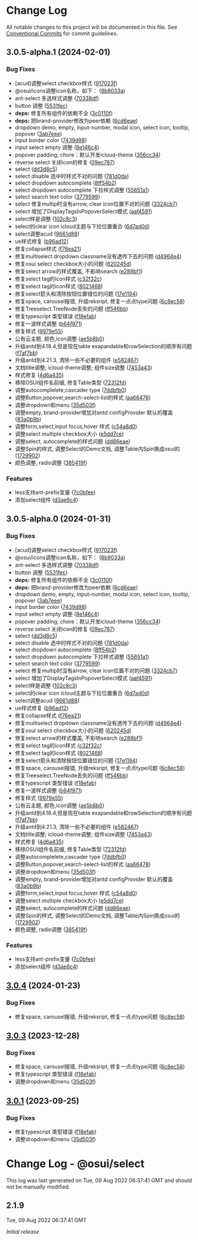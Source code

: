 # Change Log

All notable changes to this project will be documented in this file.
See [Conventional Commits](https://conventionalcommits.org) for commit guidelines.

## 3.0.5-alpha.1 (2024-02-01)


### Bug Fixes

* [acud]调整select checkbox样式 ([917023f](https://gitee.com/gitee-fe/osui/tree/master/commits/917023fe1a33c9ad7a21b02de4ef20f18e0b56b2))
* @osui/icons调整icon名称，如下： ([8b9033a](https://gitee.com/gitee-fe/osui/tree/master/commits/8b9033af14f14ebae853692523739ca22c64123a))
* ant-select 多选样式调整 ([70338df](https://gitee.com/gitee-fe/osui/tree/master/commits/70338df143036b459cc8b4f530d7909c13ceece1))
* button 调整 ([5531fec](https://gitee.com/gitee-fe/osui/tree/master/commits/5531fecc42a755ce002960fd93df102d30fb2cb9))
* **deps:** 修复所有组件的依赖不全 ([3c0110f](https://gitee.com/gitee-fe/osui/tree/master/commits/3c0110f6798e4fdbf75616a447a1a7660a05c678))
* **deps:** 把brand-provider修改为peer依赖 ([6cd6eae](https://gitee.com/gitee-fe/osui/tree/master/commits/6cd6eae24e27058db62a43d1dc481f09037c189d))
* dropdown demo, empty, input-number, modal icon, select icon, tooltip, popover ([3ab7eee](https://gitee.com/gitee-fe/osui/tree/master/commits/3ab7eee77916171ded5a00e2ff2c2b200b98f21a))
* input border color ([7439d98](https://gitee.com/gitee-fe/osui/tree/master/commits/7439d98404bf6cddc114daa36c0b63fd79f1baf2))
* input select empty 调整 ([8e146c4](https://gitee.com/gitee-fe/osui/tree/master/commits/8e146c422b78b2c40b6dbe7a6c87d82fe85561ed))
* popover padding; chore：默认开发icloud-theme ([356cc34](https://gitee.com/gitee-fe/osui/tree/master/commits/356cc34992918ffb6c3d30283b2810fed8e18e79))
* reverse select 关闭icon的修复 ([09ec787](https://gitee.com/gitee-fe/osui/tree/master/commits/09ec787dc0a1e7ad91c87b8e86049c9bc498c9f0))
* select ([dd3d8c5](https://gitee.com/gitee-fe/osui/tree/master/commits/dd3d8c5f5fcdc665d6f6010912a7dbb69f2c44c4))
* select disable 选中时样式不对的问题 ([781d0da](https://gitee.com/gitee-fe/osui/tree/master/commits/781d0dabbdd44849a9767e41d22cfcb59e822157))
* select dropdown autocomplete ([8ff54b2](https://gitee.com/gitee-fe/osui/tree/master/commits/8ff54b2b749c16e0887a155827f121ac0b4811f1))
* select dropdown autocomplete 下拉样式调整 ([55651a1](https://gitee.com/gitee-fe/osui/tree/master/commits/55651a11096aa057592d5fb9806a1b2e20698a45))
* select search text color ([3779599](https://gitee.com/gitee-fe/osui/tree/master/commits/37795997075076a75a27ee0271d2028e480c4710))
* select 修复multip时没有arrow, clear icon位置不对的问题 ([3324cb7](https://gitee.com/gitee-fe/osui/tree/master/commits/3324cb737d9beaeeab95dc91b0af55300f182f59))
* select 增加了DisplayTagsInPopoverSelect模式 ([aaf4591](https://gitee.com/gitee-fe/osui/tree/master/commits/aaf4591f1cc92ee416e9068a0cfa2a0675bced9d))
* select样是调整 ([102c8c3](https://gitee.com/gitee-fe/osui/tree/master/commits/102c8c36656423ac8795fe6645a1ef99516f2f06))
* select的clear icon icloud主题与下拉位置重合 ([6d7ad0d](https://gitee.com/gitee-fe/osui/tree/master/commits/6d7ad0d3936e1838ca17101e1050b0e5a62a0e05))
* select调整acud ([9661d88](https://gitee.com/gitee-fe/osui/tree/master/commits/9661d886823dd4f35d91b56d5082e6f1555d037a))
* ue样式修复 ([b96ad12](https://gitee.com/gitee-fe/osui/tree/master/commits/b96ad1267689dd649f0a8bf82bedcbeff7e60983))
* 修复collapse样式 ([f76ea21](https://gitee.com/gitee-fe/osui/tree/master/commits/f76ea21bc8046c3265d2554bc1aed20698041219))
* 修复multiselect dropdown classname没有透传下去的问题 ([d4964e4](https://gitee.com/gitee-fe/osui/tree/master/commits/d4964e4c6f4fb50fe331c61491b5a785ba6e3cdc))
* 修复osui select checkbox大小的问题 ([620245d](https://gitee.com/gitee-fe/osui/tree/master/commits/620245dcc1a42dd240b35cff962e7722a0b1334b))
* 修复select arrow的样式覆盖, 不影响search ([e288bf1](https://gitee.com/gitee-fe/osui/tree/master/commits/e288bf18038e11a0fcfcb694372c91ee11a98929))
* 修复select tag的icon样式 ([c32f32c](https://gitee.com/gitee-fe/osui/tree/master/commits/c32f32ca8372a22e5266f9486dd6d8dad8240b61))
* 修复select tag的icon样式 ([8021468](https://gitee.com/gitee-fe/osui/tree/master/commits/80214683516f8b223d7f41ed4f608d6053ca3a85))
* 修复select箭头和清除按钮位置错位的问题 ([17e1194](https://gitee.com/gitee-fe/osui/tree/master/commits/17e1194ad81405fd5f058a6d46f7672e42342f1c))
* 修复space, carousel报错, 升级reksript, 修复一点点type问题 ([6c8ec58](https://gitee.com/gitee-fe/osui/tree/master/commits/6c8ec58c90fe5cc63ea6b332e6e443461d1285f2))
* 修复Treeselect.TreeNode丢失的问题 ([ff546bb](https://gitee.com/gitee-fe/osui/tree/master/commits/ff546bb6be9f978268ce181266765966e64e5056))
* 修复typescript 类型错误 ([f18efab](https://gitee.com/gitee-fe/osui/tree/master/commits/f18efab2a15a47cc163dceba128b521c5522063f))
* 修复一波样式调整 ([b64f971](https://gitee.com/gitee-fe/osui/tree/master/commits/b64f97199087113f5154ef64d50acc7ba85fa869))
* 修复样式 ([9979e55](https://gitee.com/gitee-fe/osui/tree/master/commits/9979e556048898e5182851e9cfde7f464b1c749d))
* 公有云主题, 颜色,icon调整 ([ae5b8b0](https://gitee.com/gitee-fe/osui/tree/master/commits/ae5b8b0ab0d9cbf5646bcea3a74564d6b638ec2b))
* 升级antd到4.18.4,但是现在table exapandable和rowSelection的顺序有问题 ([f7af7bb](https://gitee.com/gitee-fe/osui/tree/master/commits/f7af7bbad5ed53099f4cc4c97c5852e631846616))
* 升级antd到4.21.3, 清除一些不必要的组件 ([e582467](https://gitee.com/gitee-fe/osui/tree/master/commits/e58246764a8309a964b86f26fa229242d9241173))
* 文档title调整; icloud-theme调整; 组件size调整 ([7453a43](https://gitee.com/gitee-fe/osui/tree/master/commits/7453a437fb419db875709b32f934ba9e3454f895))
* 样式修复 ([4d6a435](https://gitee.com/gitee-fe/osui/tree/master/commits/4d6a435d8619434d977ea4988b2aa8474f90ce59))
* 移除OSUI组件名前缀, 修复Table类型 ([72312fd](https://gitee.com/gitee-fe/osui/tree/master/commits/72312fd966309c8879c0ad283f435e9f3f4e0b29))
* 调整autocomplelete,cascader type ([7ddbfb0](https://gitee.com/gitee-fe/osui/tree/master/commits/7ddbfb034869598d6f692ef9d0767fc93b93440c))
* 调整Button,popover,search-select-list的样式 ([aa66478](https://gitee.com/gitee-fe/osui/tree/master/commits/aa66478c36f1b271c008b8ce71e923f218b68fb7))
* 调整dropdown和menu ([35d503f](https://gitee.com/gitee-fe/osui/tree/master/commits/35d503fb44fbc74c851809c07ea5695280e95bb1))
* 调整empty, brand-provider增加对antd configProvider 默认的覆盖 ([83a0b9b](https://gitee.com/gitee-fe/osui/tree/master/commits/83a0b9ba55f30dfe3cddcf06d4f1f47fec158a90))
* 调整form,select,input focus,hover 样式 ([c54a8d0](https://gitee.com/gitee-fe/osui/tree/master/commits/c54a8d018d42e6a6b2c2f85826db8d9a53339ccc))
* 调整select multiple checkbox大小 ([e5dd7ce](https://gitee.com/gitee-fe/osui/tree/master/commits/e5dd7ce69c50fc76cc2a04e928df9f4e3ca44306))
* 调整select, autocomplete的样式问题 ([dd86eae](https://gitee.com/gitee-fe/osui/tree/master/commits/dd86eae06efc0c3629a8e41d05f861bbd24320dd))
* 调整Spin的样式, 调整Select的Demo文档, 调整Table内Spin换成osui的 ([1729902](https://gitee.com/gitee-fe/osui/tree/master/commits/17299025d8b54951adb4075aacfc28472517f401))
* 颜色调整, radio调整 ([385419f](https://gitee.com/gitee-fe/osui/tree/master/commits/385419f7bad6483fcef158f6afce33b846d084b9))


### Features

* less支持ant-prefix变量 ([7c0bfee](https://gitee.com/gitee-fe/osui/tree/master/commits/7c0bfee0ef97d48d62cd58c448c26d146101c6c7))
* 添加select组件 ([d3ae6c4](https://gitee.com/gitee-fe/osui/tree/master/commits/d3ae6c4da767a52f476b223f731fdcde20a4ebaf))





## 3.0.5-alpha.0 (2024-01-31)


### Bug Fixes

* [acud]调整select checkbox样式 ([917023f](https://gitee.com/gitee-fe/osui/tree/master/commits/917023fe1a33c9ad7a21b02de4ef20f18e0b56b2))
* @osui/icons调整icon名称，如下： ([8b9033a](https://gitee.com/gitee-fe/osui/tree/master/commits/8b9033af14f14ebae853692523739ca22c64123a))
* ant-select 多选样式调整 ([70338df](https://gitee.com/gitee-fe/osui/tree/master/commits/70338df143036b459cc8b4f530d7909c13ceece1))
* button 调整 ([5531fec](https://gitee.com/gitee-fe/osui/tree/master/commits/5531fecc42a755ce002960fd93df102d30fb2cb9))
* **deps:** 修复所有组件的依赖不全 ([3c0110f](https://gitee.com/gitee-fe/osui/tree/master/commits/3c0110f6798e4fdbf75616a447a1a7660a05c678))
* **deps:** 把brand-provider修改为peer依赖 ([6cd6eae](https://gitee.com/gitee-fe/osui/tree/master/commits/6cd6eae24e27058db62a43d1dc481f09037c189d))
* dropdown demo, empty, input-number, modal icon, select icon, tooltip, popover ([3ab7eee](https://gitee.com/gitee-fe/osui/tree/master/commits/3ab7eee77916171ded5a00e2ff2c2b200b98f21a))
* input border color ([7439d98](https://gitee.com/gitee-fe/osui/tree/master/commits/7439d98404bf6cddc114daa36c0b63fd79f1baf2))
* input select empty 调整 ([8e146c4](https://gitee.com/gitee-fe/osui/tree/master/commits/8e146c422b78b2c40b6dbe7a6c87d82fe85561ed))
* popover padding; chore：默认开发icloud-theme ([356cc34](https://gitee.com/gitee-fe/osui/tree/master/commits/356cc34992918ffb6c3d30283b2810fed8e18e79))
* reverse select 关闭icon的修复 ([09ec787](https://gitee.com/gitee-fe/osui/tree/master/commits/09ec787dc0a1e7ad91c87b8e86049c9bc498c9f0))
* select ([dd3d8c5](https://gitee.com/gitee-fe/osui/tree/master/commits/dd3d8c5f5fcdc665d6f6010912a7dbb69f2c44c4))
* select disable 选中时样式不对的问题 ([781d0da](https://gitee.com/gitee-fe/osui/tree/master/commits/781d0dabbdd44849a9767e41d22cfcb59e822157))
* select dropdown autocomplete ([8ff54b2](https://gitee.com/gitee-fe/osui/tree/master/commits/8ff54b2b749c16e0887a155827f121ac0b4811f1))
* select dropdown autocomplete 下拉样式调整 ([55651a1](https://gitee.com/gitee-fe/osui/tree/master/commits/55651a11096aa057592d5fb9806a1b2e20698a45))
* select search text color ([3779599](https://gitee.com/gitee-fe/osui/tree/master/commits/37795997075076a75a27ee0271d2028e480c4710))
* select 修复multip时没有arrow, clear icon位置不对的问题 ([3324cb7](https://gitee.com/gitee-fe/osui/tree/master/commits/3324cb737d9beaeeab95dc91b0af55300f182f59))
* select 增加了DisplayTagsInPopoverSelect模式 ([aaf4591](https://gitee.com/gitee-fe/osui/tree/master/commits/aaf4591f1cc92ee416e9068a0cfa2a0675bced9d))
* select样是调整 ([102c8c3](https://gitee.com/gitee-fe/osui/tree/master/commits/102c8c36656423ac8795fe6645a1ef99516f2f06))
* select的clear icon icloud主题与下拉位置重合 ([6d7ad0d](https://gitee.com/gitee-fe/osui/tree/master/commits/6d7ad0d3936e1838ca17101e1050b0e5a62a0e05))
* select调整acud ([9661d88](https://gitee.com/gitee-fe/osui/tree/master/commits/9661d886823dd4f35d91b56d5082e6f1555d037a))
* ue样式修复 ([b96ad12](https://gitee.com/gitee-fe/osui/tree/master/commits/b96ad1267689dd649f0a8bf82bedcbeff7e60983))
* 修复collapse样式 ([f76ea21](https://gitee.com/gitee-fe/osui/tree/master/commits/f76ea21bc8046c3265d2554bc1aed20698041219))
* 修复multiselect dropdown classname没有透传下去的问题 ([d4964e4](https://gitee.com/gitee-fe/osui/tree/master/commits/d4964e4c6f4fb50fe331c61491b5a785ba6e3cdc))
* 修复osui select checkbox大小的问题 ([620245d](https://gitee.com/gitee-fe/osui/tree/master/commits/620245dcc1a42dd240b35cff962e7722a0b1334b))
* 修复select arrow的样式覆盖, 不影响search ([e288bf1](https://gitee.com/gitee-fe/osui/tree/master/commits/e288bf18038e11a0fcfcb694372c91ee11a98929))
* 修复select tag的icon样式 ([c32f32c](https://gitee.com/gitee-fe/osui/tree/master/commits/c32f32ca8372a22e5266f9486dd6d8dad8240b61))
* 修复select tag的icon样式 ([8021468](https://gitee.com/gitee-fe/osui/tree/master/commits/80214683516f8b223d7f41ed4f608d6053ca3a85))
* 修复select箭头和清除按钮位置错位的问题 ([17e1194](https://gitee.com/gitee-fe/osui/tree/master/commits/17e1194ad81405fd5f058a6d46f7672e42342f1c))
* 修复space, carousel报错, 升级reksript, 修复一点点type问题 ([6c8ec58](https://gitee.com/gitee-fe/osui/tree/master/commits/6c8ec58c90fe5cc63ea6b332e6e443461d1285f2))
* 修复Treeselect.TreeNode丢失的问题 ([ff546bb](https://gitee.com/gitee-fe/osui/tree/master/commits/ff546bb6be9f978268ce181266765966e64e5056))
* 修复typescript 类型错误 ([f18efab](https://gitee.com/gitee-fe/osui/tree/master/commits/f18efab2a15a47cc163dceba128b521c5522063f))
* 修复一波样式调整 ([b64f971](https://gitee.com/gitee-fe/osui/tree/master/commits/b64f97199087113f5154ef64d50acc7ba85fa869))
* 修复样式 ([9979e55](https://gitee.com/gitee-fe/osui/tree/master/commits/9979e556048898e5182851e9cfde7f464b1c749d))
* 公有云主题, 颜色,icon调整 ([ae5b8b0](https://gitee.com/gitee-fe/osui/tree/master/commits/ae5b8b0ab0d9cbf5646bcea3a74564d6b638ec2b))
* 升级antd到4.18.4,但是现在table exapandable和rowSelection的顺序有问题 ([f7af7bb](https://gitee.com/gitee-fe/osui/tree/master/commits/f7af7bbad5ed53099f4cc4c97c5852e631846616))
* 升级antd到4.21.3, 清除一些不必要的组件 ([e582467](https://gitee.com/gitee-fe/osui/tree/master/commits/e58246764a8309a964b86f26fa229242d9241173))
* 文档title调整; icloud-theme调整; 组件size调整 ([7453a43](https://gitee.com/gitee-fe/osui/tree/master/commits/7453a437fb419db875709b32f934ba9e3454f895))
* 样式修复 ([4d6a435](https://gitee.com/gitee-fe/osui/tree/master/commits/4d6a435d8619434d977ea4988b2aa8474f90ce59))
* 移除OSUI组件名前缀, 修复Table类型 ([72312fd](https://gitee.com/gitee-fe/osui/tree/master/commits/72312fd966309c8879c0ad283f435e9f3f4e0b29))
* 调整autocomplelete,cascader type ([7ddbfb0](https://gitee.com/gitee-fe/osui/tree/master/commits/7ddbfb034869598d6f692ef9d0767fc93b93440c))
* 调整Button,popover,search-select-list的样式 ([aa66478](https://gitee.com/gitee-fe/osui/tree/master/commits/aa66478c36f1b271c008b8ce71e923f218b68fb7))
* 调整dropdown和menu ([35d503f](https://gitee.com/gitee-fe/osui/tree/master/commits/35d503fb44fbc74c851809c07ea5695280e95bb1))
* 调整empty, brand-provider增加对antd configProvider 默认的覆盖 ([83a0b9b](https://gitee.com/gitee-fe/osui/tree/master/commits/83a0b9ba55f30dfe3cddcf06d4f1f47fec158a90))
* 调整form,select,input focus,hover 样式 ([c54a8d0](https://gitee.com/gitee-fe/osui/tree/master/commits/c54a8d018d42e6a6b2c2f85826db8d9a53339ccc))
* 调整select multiple checkbox大小 ([e5dd7ce](https://gitee.com/gitee-fe/osui/tree/master/commits/e5dd7ce69c50fc76cc2a04e928df9f4e3ca44306))
* 调整select, autocomplete的样式问题 ([dd86eae](https://gitee.com/gitee-fe/osui/tree/master/commits/dd86eae06efc0c3629a8e41d05f861bbd24320dd))
* 调整Spin的样式, 调整Select的Demo文档, 调整Table内Spin换成osui的 ([1729902](https://gitee.com/gitee-fe/osui/tree/master/commits/17299025d8b54951adb4075aacfc28472517f401))
* 颜色调整, radio调整 ([385419f](https://gitee.com/gitee-fe/osui/tree/master/commits/385419f7bad6483fcef158f6afce33b846d084b9))


### Features

* less支持ant-prefix变量 ([7c0bfee](https://gitee.com/gitee-fe/osui/tree/master/commits/7c0bfee0ef97d48d62cd58c448c26d146101c6c7))
* 添加select组件 ([d3ae6c4](https://gitee.com/gitee-fe/osui/tree/master/commits/d3ae6c4da767a52f476b223f731fdcde20a4ebaf))





## [3.0.4](https://gitee.com/gitee-fe/osui/tree/master/compare/v3.0.1...v3.0.4) (2024-01-23)


### Bug Fixes

* 修复space, carousel报错, 升级reksript, 修复一点点type问题 ([6c8ec58](https://gitee.com/gitee-fe/osui/tree/master/commits/6c8ec58c90fe5cc63ea6b332e6e443461d1285f2))





## [3.0.3](https://gitee.com/gitee-fe/osui/tree/master/compare/v2.1.8...v3.0.3) (2023-12-28)


### Bug Fixes

* 修复space, carousel报错, 升级reksript, 修复一点点type问题 ([6c8ec58](https://gitee.com/gitee-fe/osui/tree/master/commits/6c8ec58c90fe5cc63ea6b332e6e443461d1285f2))
* 修复typescript 类型错误 ([f18efab](https://gitee.com/gitee-fe/osui/tree/master/commits/f18efab2a15a47cc163dceba128b521c5522063f))
* 调整dropdown和menu ([35d503f](https://gitee.com/gitee-fe/osui/tree/master/commits/35d503fb44fbc74c851809c07ea5695280e95bb1))





## [3.0.1](https://gitee.com/gitee-fe/osui/tree/master/compare/v2.1.8...v3.0.1) (2023-09-25)


### Bug Fixes

* 修复typescript 类型错误 ([f18efab](https://gitee.com/gitee-fe/osui/tree/master/commits/f18efab2a15a47cc163dceba128b521c5522063f))
* 调整dropdown和menu ([35d503f](https://gitee.com/gitee-fe/osui/tree/master/commits/35d503fb44fbc74c851809c07ea5695280e95bb1))





# Change Log - @osui/select

This log was last generated on Tue, 09 Aug 2022 06:37:41 GMT and should not be manually modified.

## 2.1.9
Tue, 09 Aug 2022 06:37:41 GMT

_Initial release_

